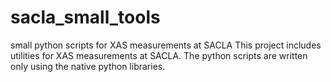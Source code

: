 # sacla_small_tools
small python scripts for XAS measurements at SACLA
This project includes utilities for XAS measurements at SACLA. The python scripts are written only using the native python libraries.

